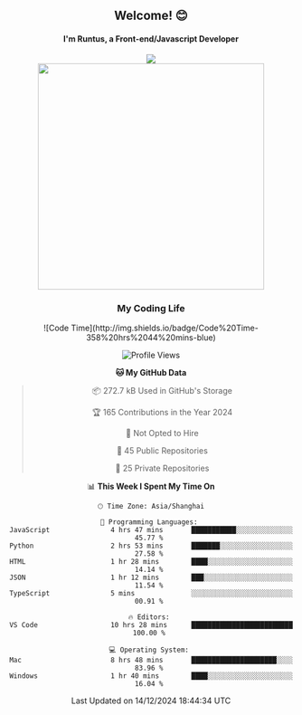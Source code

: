 

<div align="center">
    <div>    
        <h2>Welcome! 😊</h2>
        <h4> I'm Runtus, a Front-end/Javascript Developer</h4>
    </div>
    <img style="width=100%" src="https://github.com/user-attachments/assets/96bbb592-d82f-4a25-bfe7-39362c279943"> </img>
</div>


<div align="center">
<img src="https://github-readme-stats.vercel.app/api?username=Runtus&show_icons=true&theme=tokyonight" width=400 />

</div>

<div align="center">
<h3>My Coding Life</h3>
<!--START_SECTION:waka-->
![Code Time](http://img.shields.io/badge/Code%20Time-358%20hrs%2044%20mins-blue)

![Profile Views](http://img.shields.io/badge/Profile%20Views-5-blue)

**🐱 My GitHub Data** 

> 📦 272.7 kB Used in GitHub's Storage 
 > 
> 🏆 165 Contributions in the Year 2024
 > 
> 🚫 Not Opted to Hire
 > 
> 📜 45 Public Repositories 
 > 
> 🔑 25 Private Repositories 
 > 
📊 **This Week I Spent My Time On** 

```text
🕑︎ Time Zone: Asia/Shanghai

💬 Programming Languages: 
JavaScript               4 hrs 47 mins       ███████████░░░░░░░░░░░░░░   45.77 % 
Python                   2 hrs 53 mins       ███████░░░░░░░░░░░░░░░░░░   27.58 % 
HTML                     1 hr 28 mins        ████░░░░░░░░░░░░░░░░░░░░░   14.14 % 
JSON                     1 hr 12 mins        ███░░░░░░░░░░░░░░░░░░░░░░   11.54 % 
TypeScript               5 mins              ░░░░░░░░░░░░░░░░░░░░░░░░░   00.91 % 

🔥 Editors: 
VS Code                  10 hrs 28 mins      █████████████████████████   100.00 % 

💻 Operating System: 
Mac                      8 hrs 48 mins       █████████████████████░░░░   83.96 % 
Windows                  1 hr 40 mins        ████░░░░░░░░░░░░░░░░░░░░░   16.04 % 
```


 Last Updated on 14/12/2024 18:44:34 UTC
<!--END_SECTION:waka-->
</div>
